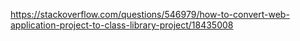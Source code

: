 https://stackoverflow.com/questions/546979/how-to-convert-web-application-project-to-class-library-project/18435008